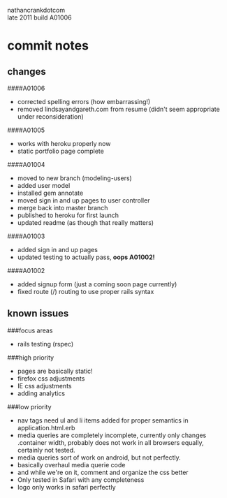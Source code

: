 nathancrankdotcom  
late 2011
build A01006

commit notes
============

changes
-------   
  
####A01006
- corrected spelling errors (how embarrassing!)
- removed lindsayandgareth.com from resume (didn't seem appropriate under reconsideration)  
   
####A01005  
- works with heroku properly now
- static portfolio page complete  

####A01004
- moved to new branch (modeling-users)
- added user model
- installed gem annotate
- moved sign in and up pages to user controller
- merge back into master branch
- published to heroku for first launch
- updated readme (as though that really matters)

####A01003
- added sign in and up pages
- updated testing to actually pass, **oops A01002!**

####A01002
- added signup form (just a coming soon page currently)
- fixed route (/) routing to use proper rails syntax
  
known issues
------------   
###focus areas
- rails testing (rspec)
 
###high priority  
- pages are basically static!
- firefox css adjustments
- IE css adjustments
- adding analytics

###low priority
- nav tags need ul and li items added for proper semantics in application.html.erb
- media queries are completely incomplete, currently only changes .container width, probably does not work in all browsers equally, certainly not tested.
- media queries sort of work on android, but not perfectly.
- basically overhaul media querie code
- and while we're on it, comment and organize the css better
- Only tested in Safari with any completeness
- logo only works in safari perfectly

